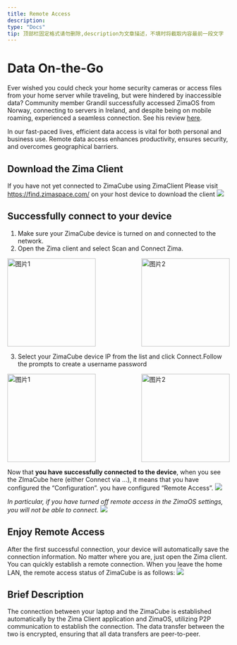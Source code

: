 ```yaml
---
title: Remote Access
description: 
type: "Docs"
tip: 顶部栏固定格式请勿删除,description为文章描述，不填时将截取内容最前一段文字
---
```

# Data On-the-Go
Ever wished you could check your home security cameras or access files from your home server while traveling, but were hindered by inaccessible data? Community member Grandil successfully accessed ZimaOS from Norway, connecting to servers in Ireland, and despite being on mobile roaming, experienced a seamless connection. See his review [here](https://www.youtube.com/watch?v=ZDmO2h0tE0c).

In our fast-paced lives, efficient data access is vital for both personal and business use. Remote data access enhances productivity, ensures security, and overcomes geographical barriers.

## Download the Zima Client
If you have not yet connected to ZimaCube using ZimaClient
Please visit https://find.zimaspace.com/ on your host device to download the client
![](https://manage.icewhale.io/api/static/docs/1728381740811_image.png)
## Successfully connect to your device
1. Make sure your ZimaCube device is turned on and connected to the network.
2. Open the Zima client and select Scan and Connect Zima.
<div style="display: flex; justify-content: space-between;">
  <img src="https://manage.icewhale.io/api/static/docs/1728439070524_image.png" alt="图片1" style="height: 200px; object-fit: cover; margin-right: 10px;" />
  <img src="https://manage.icewhale.io/api/static/docs/1728439097159_image.png" alt="图片2" style="height: 200px; object-fit: cover;" />
</div>

3. Select your ZimaCube device IP from the list and click Connect.Follow the prompts to create a username password
<div style="display: flex; justify-content: space-between;">
  <img src="https://manage.icewhale.io/api/static/docs/1728381985338_image.png" alt="图片1" style="height: 200px; object-fit: cover; margin-right: 10px;" />
  <img src="https://manage.icewhale.io/api/static/docs/1728381994632_image.png" alt="图片2" style="height: 200px; object-fit: cover;" />
</div>

Now that **you have successfully connected to the device**, when you see the ZImaCube here (either Connect via ...), it means that you have configured the “Configuration”. you have configured “Remote Access”.
![](https://manage.icewhale.io/api/static/docs/1728459310497_image.png)

*In particular, if you have turned off remote access in the ZimaOS settings, you will not be able to connect.*
![](https://manage.icewhale.io/api/static/docs/1728459277560_image.png)

## Enjoy Remote Access
After the first successful connection, your device will automatically save the connection information. No matter where you are, just open the Zima client. You can quickly establish a remote connection.
When you leave the home LAN, the remote access status of ZimaCube is as follows:
![](https://manage.icewhale.io/api/static/docs/1728382289343_image.png)

## Brief Description
The connection between your laptop and the ZimaCube is established automatically by the Zima Client application and ZimaOS, utilizing P2P communication to establish the connection. The data transfer between the two is encrypted, ensuring that all data transfers are peer-to-peer.
